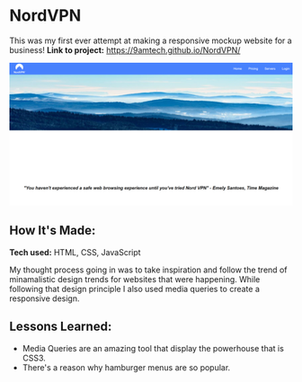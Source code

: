 # NordVPN
This was my first ever attempt at making a responsive mockup website for a business! 
**Link to project:** https://9amtech.github.io/NordVPN/

![Thumbnail for NordVPN.](https://github.com/9AMTech/NordVPN/blob/main/thumbnail.png?raw=true)

## How It's Made:

**Tech used:** HTML, CSS, JavaScript

My thought process going in was to take inspiration and follow the trend of minamalistic design trends for websites that
were happening. While following that design principle I also used media queries to create a responsive design.

## Lessons Learned:

- Media Queries are an amazing tool that display the powerhouse that is CSS3.
- There's a reason why hamburger menus are so popular.
